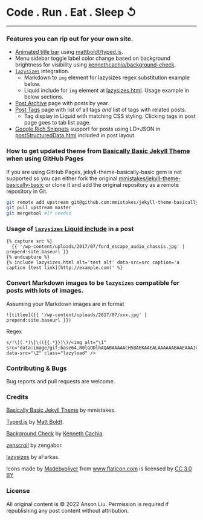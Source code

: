 # Code . Run . Eat . Sleep ↺

---

### Features you can rip out for your own site.

- [Animated title bar](https://github.com/ansonl/ansonl.github.io/blob/master/_includes/page-intro.html) using [mattboldt/typed.js](https://github.com/mattboldt/typed.js/).
- Menu sidebar toggle label color change based on background brightness for visibility using [kennethcachia/background-check](https://github.com/kennethcachia/background-check).
- [`lazysizes`](https://github.com/aFarkas/lazysizes) integration.
  - Markdown to `img` element for lazysizes regex substitution example below. 
  - Liquid include for `img` element at [lazysizes.html](https://github.com/ansonl/ansonl.github.io/blob/master/_includes/lazysizes.html). Usage example in below sections.
- [Post Archive](https://github.com/ansonl/ansonl.github.io/blob/master/archive.md) page with posts by year.
- [Post Tags](https://github.com/ansonl/ansonl.github.io/blob/master/tags.md) page with list of all tags *and* list of tags with related posts. 
  - Tag display in Liquid with matching CSS styling. Clicking tags in post page goes to tab list page. 
- [Google Rich Snippets](https://developers.google.com/search/docs/guides/mark-up-content) support for posts using LD+JSON in [postStructuredData.html](https://github.com/ansonl/ansonl.github.io/blob/master/_includes/postStructuredData.html) included in post layout.

### How to get updated theme from [Basically Basic Jekyll Theme](https://github.com/mmistakes/jekyll-theme-basically-basic) when using GitHub Pages

If you are using GitHub Pages, jekyll-theme-basically-basic gem is not supported so you can either fork the original [mmistakes/jekyll-theme-basically-basic](https://github.com/mmistakes/jekyll-theme-basically-basic) or clone it and add the original repository as a remote repository in Git.

```bash
git remote add upstream git@github.com:mmistakes/jekyll-theme-basically-basic.git
git pull upstream master
git mergetool #If needed
```

### Usage of [`lazysizes` Liquid include](https://github.com/ansonl/ansonl.github.io/blob/master/_includes/lazysizes.html) in a post
```liquid
{% capture src %}
  {{ '/wp-content/uploads/2017/07/ford_escape_audio_chassis.jpg' | prepend:site.baseurl }}
{% endcapture %}
{% include lazysizes.html alt='test alt' data-src=src caption='a caption [test link](http://example.com)' %}
```

### Convert Markdown images to be `lazysizes` compatible for posts with lots of images.

Assuming your Markdown images are in format
```
![titlee]({{ '/wp-content/uploads/2017/07/xxx.jpg' | prepend:site.baseurl }})
```

Regex
```
s/!\[(.*)\]\(({{.*}})\)/<img alt="\1" src="data:image/gif;base64,R0lGODlhAQABAAAAACH5BAEKAAEALAAAAAABAAEAAAICTAEAOw==" data-src="\2" class="lazyload" />
```

### Contributing & Bugs

Bug reports and pull requests are welcome. 

### Credits

[Basically Basic Jekyll Theme](https://github.com/mmistakes/jekyll-theme-basically-basic) by mmistakes.

[Typed.js](https://github.com/mattboldt/typed.js/) by [Matt Boldt](http://www.mattboldt.com/).

[Background Check](https://github.com/kennethcachia/background-check) by [Kenneth Cachia](http://www.kennethcachia.com/).

[zenscroll](https://github.com/zengabor/zenscroll) by zengabor.

[lazysizes](https://github.com/aFarkas/lazysizes) by aFarkas.

Icons made by <a href="https://www.flaticon.com/authors/madebyoliver" title="Madebyoliver">Madebyoliver</a> from <a href="https://www.flaticon.com/" title="Flaticon">www.flaticon.com</a> is licensed by <a href="http://creativecommons.org/licenses/by/3.0/" title="Creative Commons BY 3.0" target="_blank">CC 3.0 BY</a>

### License

All original content is © 2022 Anson Liu. Permission is required if republishing any post content without attribution.